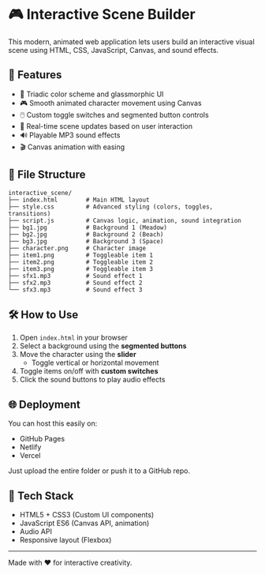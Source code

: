 
# 🎮 Interactive Scene Builder

This modern, animated web application lets users build an interactive visual scene using HTML, CSS, JavaScript, Canvas, and sound effects.

## 🚀 Features

- 🎨 Triadic color scheme and glassmorphic UI
- 🎮 Smooth animated character movement using Canvas
- 🖱️ Custom toggle switches and segmented button controls
- 🧩 Real-time scene updates based on user interaction
- 🔊 Playable MP3 sound effects
- 🎬 Canvas animation with easing

## 📁 File Structure

```
interactive_scene/
├── index.html        # Main HTML layout
├── style.css         # Advanced styling (colors, toggles, transitions)
├── script.js         # Canvas logic, animation, sound integration
├── bg1.jpg           # Background 1 (Meadow)
├── bg2.jpg           # Background 2 (Beach)
├── bg3.jpg           # Background 3 (Space)
├── character.png     # Character image
├── item1.png         # Toggleable item 1
├── item2.png         # Toggleable item 2
├── item3.png         # Toggleable item 3
├── sfx1.mp3          # Sound effect 1
├── sfx2.mp3          # Sound effect 2
└── sfx3.mp3          # Sound effect 3
```

## 🛠 How to Use

1. Open `index.html` in your browser
2. Select a background using the **segmented buttons**
3. Move the character using the **slider**
   - Toggle vertical or horizontal movement
4. Toggle items on/off with **custom switches**
5. Click the sound buttons to play audio effects

## 🌐 Deployment

You can host this easily on:
- GitHub Pages
- Netlify
- Vercel

Just upload the entire folder or push it to a GitHub repo.

## 📌 Tech Stack

- HTML5 + CSS3 (Custom UI components)
- JavaScript ES6 (Canvas API, animation)
- Audio API
- Responsive layout (Flexbox)

---

Made with ❤️ for interactive creativity.
